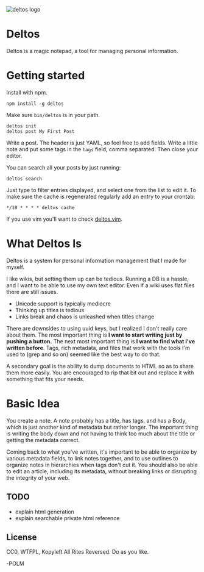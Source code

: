 
![deltos logo](http://i.imgur.com/HUqla3j.png)

# Deltos

Deltos is a magic notepad, a tool for managing personal information. 

# Getting started

Install with npm.

    npm install -g deltos

Make sure `bin/deltos` is in your path. 

    deltos init
    deltos post My First Post

Write a post. The header is just YAML, so feel free to add fields. Write a
little note and put some tags in the `tags` field, comma separated. Then close
your editor. 

You can search all your posts by just running: 

    deltos search

Just type to filter entries displayed, and select one from the list to edit it.
To make sure the cache is regenerated regularly add an entry to your crontab:

    */10 * * * * deltos cache

If you use vim you'll want to check [deltos.vim](http://github.com/polm/deltos.vim). 

# What Deltos Is

Deltos is a system for personal information management that I made for myself. 

I like wikis, but setting them up can be tedious. Running a DB is a hassle, and
I want to be able to use my own text editor.  Even if a wiki uses flat files
there are still issues.

- Unicode support is typically mediocre
- Thinking up titles is tedious
- Links break and chaos is unleashed when titles change

There are downsides to using uuid keys, but I realized I don't really care
about them. The most important thing is **I want to start writing just by
pushing a button.** The next most important thing is **I want to find what I've
written before**. Tags, rich metadata, and files that work with the tools I'm
used to (grep and so on) seemed like the best way to do that. 

A secondary goal is the ability to dump documents to HTML so as to share them
more easily. You are encouraged to rip that bit out and replace it with
something that fits your needs. 
 
# Basic Idea

You create a note. A note probably has a title, has tags, and has a Body, which
is just another kind of metadata but rather longer. The important thing is
writing the body down and not having to think too much about the title or
getting the metadata correct.

Coming back to what you've written, it's important to be able to organize by
various metadata fields, to link notes together, and to use outlines to
organize notes in hierarchies when tags don't cut it. You should also be able
to edit an article, including its metadata, without breaking links or
disrupting the integrity of your web. 

## TODO

- explain html generation
- explain searchable private html reference

## License

CC0, WTFPL, Kopyleft All Rites Reversed. Do as you like. 

-POLM
